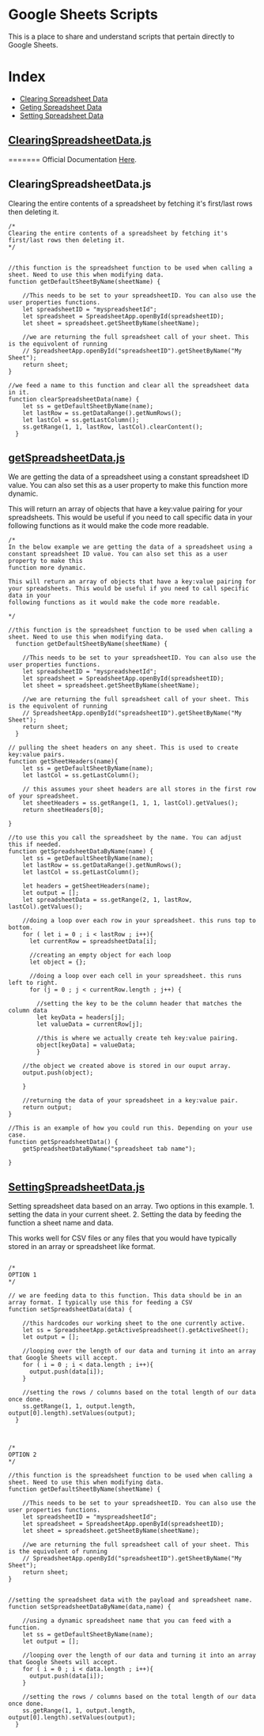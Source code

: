 # Google Sheets Scripts

This is a place to share and understand scripts that pertain directly to Google Sheets.

# Index

- [Clearing Spreadsheet Data](#ClearingSpreadsheetData)
- [Geting Spreadsheet Data](#gettingSpreadsheetData)
- [Setting Spreadsheet Data](#SettingSpreadsheetData)


<a name="ClearingSpreadsheetData"></a>
## [ClearingSpreadsheetData.js](https://github.com/coltoneshaw/Google-Apps-Script-Functions/blob/main/Google%20Sheets/clearingSpreadsheetData.js)
=======
Official Documentation [Here](https://developers.google.com/apps-script/reference/spreadsheet).

## ClearingSpreadsheetData.js

Clearing the entire contents of a spreadsheet by fetching it's first/last rows then deleting it.

```
/*
Clearing the entire contents of a spreadsheet by fetching it's first/last rows then deleting it.
*/


//this function is the spreadsheet function to be used when calling a sheet. Need to use this when modifying data.
function getDefaultSheetByName(sheetName) {
    
    //This needs to be set to your spreadsheetID. You can also use the user properties functions.
    let spreadsheetID = "myspreadsheetId"; 
    let spreadsheet = SpreadsheetApp.openById(spreadsheetID);
    let sheet = spreadsheet.getSheetByName(sheetName); 

    //we are returning the full spreadsheet call of your sheet. This is the equivolent of running
    // SpreadsheetApp.openById("spreadsheetID").getSheetByName("My Sheet"); 
    return sheet;
}

//we feed a name to this function and clear all the spreadsheet data in it.
function clearSpreadsheetData(name) {
    let ss = getDefaultSheetByName(name);
    let lastRow = ss.getDataRange().getNumRows();
    let lastCol = ss.getLastColumn();
    ss.getRange(1, 1, lastRow, lastCol).clearContent();
  }
```

<a name="gettingSpreadsheetData"></a>
## [getSpreadsheetData.js](https://github.com/coltoneshaw/Google-Apps-Script-Functions/blob/main/Google%20Sheets/getSpreadsheetData.js)
We are getting the data of a spreadsheet using a constant spreadsheet ID value. You can also set this as a user property to make this
function more dynamic.

This will return an array of objects that have a key:value pairing for your spreadsheets. This would be useful if you need to call specific data in your
following functions as it would make the code more readable. 

```
/*
In the below example we are getting the data of a spreadsheet using a constant spreadsheet ID value. You can also set this as a user property to make this
function more dynamic.

This will return an array of objects that have a key:value pairing for your spreadsheets. This would be useful if you need to call specific data in your
following functions as it would make the code more readable. 

*/

//this function is the spreadsheet function to be used when calling a sheet. Need to use this when modifying data.
  function getDefaultSheetByName(sheetName) {
    
    //This needs to be set to your spreadsheetID. You can also use the user properties functions.
    let spreadsheetID = "myspreadsheetId"; 
    let spreadsheet = SpreadsheetApp.openById(spreadsheetID);
    let sheet = spreadsheet.getSheetByName(sheetName); 

    //we are returning the full spreadsheet call of your sheet. This is the equivolent of running
    // SpreadsheetApp.openById("spreadsheetID").getSheetByName("My Sheet"); 
    return sheet;
  }

// pulling the sheet headers on any sheet. This is used to create key:value pairs.
function getSheetHeaders(name){
    let ss = getDefaultSheetByName(name);
    let lastCol = ss.getLastColumn();

    // this assumes your sheet headers are all stores in the first row of your spreadsheet.
    let sheetHeaders = ss.getRange(1, 1, 1, lastCol).getValues();
    return sheetHeaders[0];
  
}

//to use this you call the spreadsheet by the name. You can adjust this if needed. 
function getSpreadsheetDataByName(name) { 
    let ss = getDefaultSheetByName(name);
    let lastRow = ss.getDataRange().getNumRows();
    let lastCol = ss.getLastColumn();

    let headers = getSheetHeaders(name);
    let output = [];
    let spreadsheetData = ss.getRange(2, 1, lastRow, lastCol).getValues();
 
    //doing a loop over each row in your spreadsheet. this runs top to bottom.
    for ( let i = 0 ; i < lastRow ; i++){  
      let currentRow = spreadsheetData[i];

      //creating an empty object for each loop
      let object = {};

      //doing a loop over each cell in your spreadsheet. this runs left to right.
      for (j = 0 ; j < currentRow.length ; j++) {

        //setting the key to be the column header that matches the column data
        let keyData = headers[j];
        let valueData = currentRow[j];

        //this is where we actually create teh key:value pairing.
        object[keyData] = valueData;
        }

    //the object we created above is stored in our ouput array.
    output.push(object);

    }
    
    //returning the data of your spreadsheet in a key:value pair.
    return output;
}

//This is an example of how you could run this. Depending on your use case.
function getSpreadsheetData() {
    getSpreadsheetDataByName("spreadsheet tab name");

}
```


<a name="SettingSpreadsheetData"></a>
## [SettingSpreadsheetData.js](https://github.com/coltoneshaw/Google-Apps-Script-Functions/blob/main/Google%20Sheets/settingSpreadsheetData.js)

Setting spreadsheet data based on an array. Two options in this example. 1. setting the data in your current sheet. 2. Setting the data by feeding the function a sheet name and data.

This works well for CSV files or any files that you would have typically stored in an array or spreadsheet like format.

```

/*
OPTION 1
*/

// we are feeding data to this function. This data should be in an array format. I typically use this for feeding a CSV
function setSpreadsheetData(data) { 

    //this hardcodes our working sheet to the one currently active. 
    let ss = SpreadsheetApp.getActiveSpreadsheet().getActiveSheet();
    let output = [];

    //looping over the length of our data and turning it into an array that Google Sheets will accept.
    for ( i = 0 ; i < data.length ; i++){
      output.push(data[i]);
    }  

    //setting the rows / columns based on the total length of our data once done.
    ss.getRange(1, 1, output.length, output[0].length).setValues(output);
  }



/*
OPTION 2
*/

//this function is the spreadsheet function to be used when calling a sheet. Need to use this when modifying data.
function getDefaultSheetByName(sheetName) {
    
    //This needs to be set to your spreadsheetID. You can also use the user properties functions.
    let spreadsheetID = "myspreadsheetId"; 
    let spreadsheet = SpreadsheetApp.openById(spreadsheetID);
    let sheet = spreadsheet.getSheetByName(sheetName); 

    //we are returning the full spreadsheet call of your sheet. This is the equivolent of running
    // SpreadsheetApp.openById("spreadsheetID").getSheetByName("My Sheet"); 
    return sheet;
}


//setting the spreadsheet data with the payload and spreadsheet name.
function setSpreadsheetDataByName(data,name) { 

    //using a dynamic spreadsheet name that you can feed with a function.
    let ss = getDefaultSheetByName(name);
    let output = [];

    //looping over the length of our data and turning it into an array that Google Sheets will accept.
    for ( i = 0 ; i < data.length ; i++){
      output.push(data[i]);
    }  

    //setting the rows / columns based on the total length of our data once done.
    ss.getRange(1, 1, output.length, output[0].length).setValues(output);
  }
```
